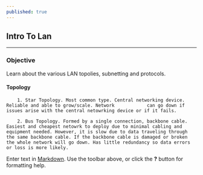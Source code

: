 ```yaml
---
published: true
---
```

## Intro To Lan
---
### Objective
Learn about the various LAN topolies, subnetting and protocols.

#### Topology
 		1. Star Topology. Most common type. Central networking device. Reliable and able to grow/scale. Network 		   can go down if issues arise with the central netowrking device or if it fails.
        
        2. Bus Topology. Formed by a single connection, backbone cable. Easiest and cheapest netowrk to deploy due to minimal cabling and equipment needed. However, it is slow due to data traveling through the same backbone cable. If the backbone cable is damaged or broken the whole network will go down. Has little redundancy so data errors or loss is more likely. 
        
        
Enter text in [Markdown](http://daringfireball.net/projects/markdown/). Use the toolbar above, or click the **?** button for formatting help.
